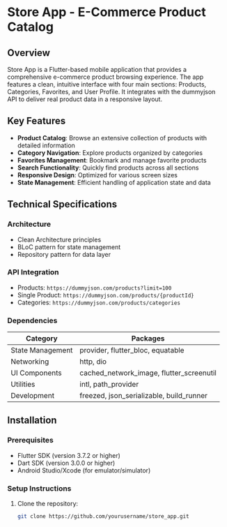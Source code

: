 # Store App - E-Commerce Product Catalog

## Overview

Store App is a Flutter-based mobile application that provides a comprehensive e-commerce product browsing experience. The app features a clean, intuitive interface with four main sections: Products, Categories, Favorites, and User Profile. It integrates with the dummyjson API to deliver real product data in a responsive layout.

## Key Features

- **Product Catalog**: Browse an extensive collection of products with detailed information
- **Category Navigation**: Explore products organized by categories
- **Favorites Management**: Bookmark and manage favorite products
- **Search Functionality**: Quickly find products across all sections
- **Responsive Design**: Optimized for various screen sizes
- **State Management**: Efficient handling of application state and data

## Technical Specifications

### Architecture

- Clean Architecture principles
- BLoC pattern for state management
- Repository pattern for data layer

### API Integration

- Products: `https://dummyjson.com/products?limit=100`
- Single Product: `https://dummyjson.com/products/{productId}`
- Categories: `https://dummyjson.com/products/categories`

### Dependencies

| Category         | Packages                                 |
| ---------------- | ---------------------------------------- |
| State Management | provider, flutter_bloc, equatable        |
| Networking       | http, dio                                |
| UI Components    | cached_network_image, flutter_screenutil |
| Utilities        | intl, path_provider                      |
| Development      | freezed, json_serializable, build_runner |

## Installation

### Prerequisites

- Flutter SDK (version 3.7.2 or higher)
- Dart SDK (version 3.0.0 or higher)
- Android Studio/Xcode (for emulator/simulator)

### Setup Instructions

1. Clone the repository:
   ```bash
   git clone https://github.com/yourusername/store_app.git
   ```
